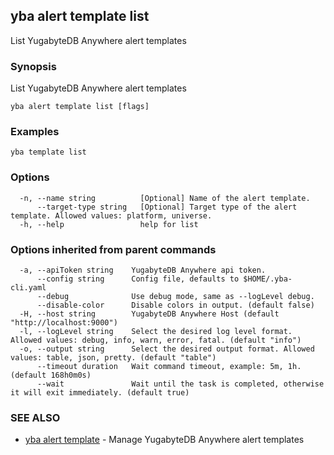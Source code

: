 ## yba alert template list

List YugabyteDB Anywhere alert templates

### Synopsis

List YugabyteDB Anywhere alert templates

```
yba alert template list [flags]
```

### Examples

```
yba template list
```

### Options

```
  -n, --name string          [Optional] Name of the alert template.
      --target-type string   [Optional] Target type of the alert template. Allowed values: platform, universe.
  -h, --help                 help for list
```

### Options inherited from parent commands

```
  -a, --apiToken string    YugabyteDB Anywhere api token.
      --config string      Config file, defaults to $HOME/.yba-cli.yaml
      --debug              Use debug mode, same as --logLevel debug.
      --disable-color      Disable colors in output. (default false)
  -H, --host string        YugabyteDB Anywhere Host (default "http://localhost:9000")
  -l, --logLevel string    Select the desired log level format. Allowed values: debug, info, warn, error, fatal. (default "info")
  -o, --output string      Select the desired output format. Allowed values: table, json, pretty. (default "table")
      --timeout duration   Wait command timeout, example: 5m, 1h. (default 168h0m0s)
      --wait               Wait until the task is completed, otherwise it will exit immediately. (default true)
```

### SEE ALSO

* [yba alert template](yba_alert_template.md)	 - Manage YugabyteDB Anywhere alert templates

